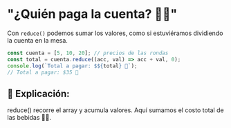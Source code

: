 # "¿Quién paga la cuenta? 💸🍺"

Con `reduce()` podemos sumar los valores, como si estuviéramos dividiendo la cuenta en la mesa.

```javascript
const cuenta = [5, 10, 20]; // precios de las rondas
const total = cuenta.reduce((acc, val) => acc + val, 0);
console.log(`Total a pagar: $${total} 💸`);
// Total a pagar: $35 💸
```

## 🔎 Explicación:
reduce() recorre el array y acumula valores. Aquí sumamos el costo total de las bebidas 🍺🍷.